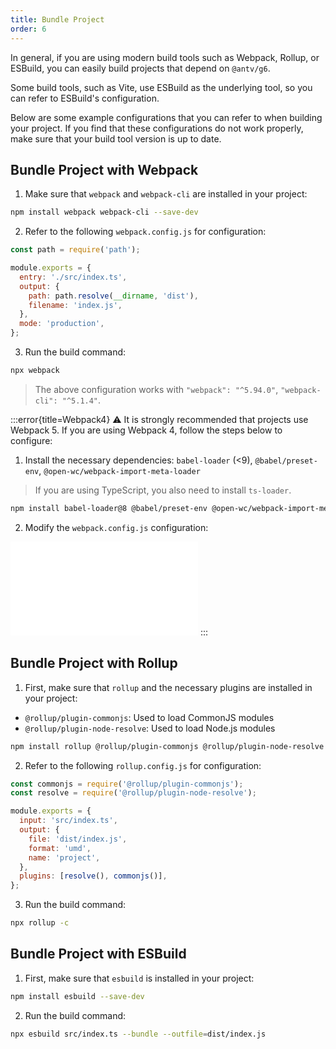 ```yaml
---
title: Bundle Project
order: 6
---
```


In general, if you are using modern build tools such as Webpack, Rollup, or ESBuild, you can easily build projects that depend on `@antv/g6`.

Some build tools, such as Vite, use ESBuild as the underlying tool, so you can refer to ESBuild's configuration.

Below are some example configurations that you can refer to when building your project. If you find that these configurations do not work properly, make sure that your build tool version is up to date.

## Bundle Project with Webpack

1. Make sure that `webpack` and `webpack-cli` are installed in your project:

```bash
npm install webpack webpack-cli --save-dev
```

2. Refer to the following `webpack.config.js` for configuration:

```js
const path = require('path');

module.exports = {
  entry: './src/index.ts',
  output: {
    path: path.resolve(__dirname, 'dist'),
    filename: 'index.js',
  },
  mode: 'production',
};
```

3. Run the build command:

```bash
npx webpack
```

> The above configuration works with `"webpack": "^5.94.0"`, `"webpack-cli": "^5.1.4"`.

:::error{title=Webpack4}
⚠️ It is strongly recommended that projects use Webpack 5. If you are using Webpack 4, follow the steps below to configure:

1. Install the necessary dependencies: `babel-loader` (<9), `@babel/preset-env`, `@open-wc/webpack-import-meta-loader`

> If you are using TypeScript, you also need to install `ts-loader`.

```bash
npm install babel-loader@8 @babel/preset-env @open-wc/webpack-import-meta-loader --save-dev
```

2. Modify the `webpack.config.js` configuration:

<embed src="@/common/manual/feature/webpack4.md"></embed>
:::

## Bundle Project with Rollup

1. First, make sure that `rollup` and the necessary plugins are installed in your project:

- `@rollup/plugin-commonjs`: Used to load CommonJS modules
- `@rollup/plugin-node-resolve`: Used to load Node.js modules

```bash
npm install rollup @rollup/plugin-commonjs @rollup/plugin-node-resolve --save-dev
```

2. Refer to the following `rollup.config.js` for configuration:

```js
const commonjs = require('@rollup/plugin-commonjs');
const resolve = require('@rollup/plugin-node-resolve');

module.exports = {
  input: 'src/index.ts',
  output: {
    file: 'dist/index.js',
    format: 'umd',
    name: 'project',
  },
  plugins: [resolve(), commonjs()],
};
```

3. Run the build command:

```bash
npx rollup -c
```

## Bundle Project with ESBuild

1. First, make sure that `esbuild` is installed in your project:

```bash
npm install esbuild --save-dev
```

2. Run the build command:

```bash
npx esbuild src/index.ts --bundle --outfile=dist/index.js
```
